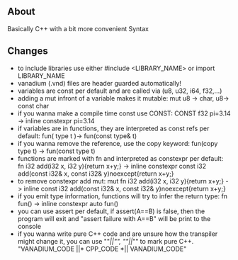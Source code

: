 ## About 
Basically C++ with a bit more convenient Syntax
## Changes
* to include libraries use either #include <LIBRARY_NAME> or import LIBRARY_NAME
* vanadium (.vnd) files are header guarded automatically!
* variables are const per default and are called via (u8, u32, i64, f32,...)
* adding a mut infront of a variable makes it mutable: mut u8 -> char, u8-> const char
* if you wanna make a compile time const use CONST: CONST f32 pi=3.14 -> inline constexpr pi=3.14
* if variables are in functions, they are interpreted as const refs per default: fun( type t )-> fun(const type& t)
* if you wanna remove the reference, use the copy keyword: fun(copy type t) -> fun(const type t)
* functions are marked with fn and interpreted as constexpr per default: fn i32 add(i32 x, i32 y){return x+y;} -> inline constexpr const i32 add(const i32& x, const i32& y)noexcept{return x+y;}
* to remove constexpr add mut:  mut fn i32 add(i32 x, i32 y){return x+y;} -> inline const i32 add(const i32& x, const i32& y)noexcept{return x+y;}
* if you emit type information, functions will try to infer the return type: fn fun() -> inline constexpr auto fun()
* you can use assert per default, if assert(A==B) is false, then the program will exit and "assert failure with A==B" will be print to the console
* if you wanna write pure C++ code and are unsure how the transpiler might change it, you can use ""*||"", ""||*"" to mark pure C++. "VANADIUM_CODE ||* CPP_CODE *|| VANADIUM_CODE"
 
